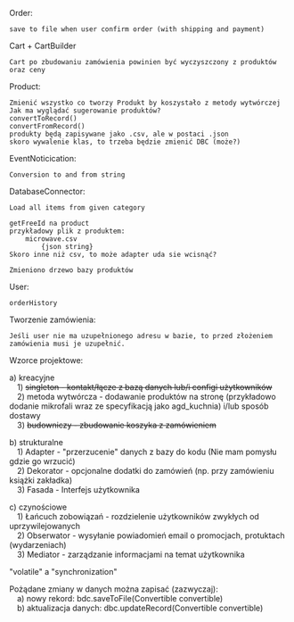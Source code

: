 Order:
    
    save to file when user confirm order (with shipping and payment)

Cart + CartBuilder

    Cart po zbudowaniu zamówienia powinien być wyczyszczony z produktów oraz ceny


 Product:

    Zmienić wszystko co tworzy Produkt by koszystało z metody wytwórczej
    Jak ma wyglądać sugerowanie produktów?
    convertToRecord()
    convertFromRecord() 
    produkty będą zapisywane jako .csv, ale w postaci .json
    skoro wywalenie klas, to trzeba będzie zmienić DBC (może?)

EventNoticication:

    Conversion to and from string

DatabaseConnector:

    Load all items from given category

    getFreeId na product
    przykładowy plik z produktem:
        microwave.csv
            {json string}
    Skoro inne niż csv, to może adapter uda sie wcisnąć?

    Zmieniono drzewo bazy produktów


User:

    orderHistory

Tworzenie zamówienia:
    
    Jeśli user nie ma uzupełnionego adresu w bazie, to przed złożeniem zamówienia musi je uzupełnić.


Wzorce projektowe:

a) kreacyjne\
&emsp;1) <del> singleton - kontakt/łącze z bazą danych lub/i configi użytkowników </del>\
&emsp;2) metoda wytwórcza - dodawanie produktów na stronę (przykładowo dodanie mikrofali wraz ze specyfikacją jako agd_kuchnia) i/lub sposób dostawy\
&emsp;3) <del> budowniczy - zbudowanie koszyka z zamówieniem </del>
    
b) strukturalne\
&emsp;1) Adapter - "przerzucenie" danych z bazy do kodu (Nie mam pomysłu gdzie go wrzucić)\
&emsp;2) Dekorator - opcjonalne dodatki do zamówień (np. przy zamówieniu książki zakładka)\
&emsp;3) Fasada - Interfejs użytkownika
    
c) czynościowe\
&emsp;1) Łańcuch zobowiązań - rozdzielenie użytkowników zwykłych od uprzywilejowanych\
&emsp;2) Obserwator - wysyłanie powiadomień email o promocjach, protuktach (wydarzeniach)\
&emsp;3) Mediator - zarządzanie informacjami na temat użytkownika

"volatile" a "synchronization"

Pożądane zmiany w danych można zapisać (zazwyczaj):\
&emsp;a) nowy rekord: bdc.saveToFile(Convertible convertible)\
&emsp;b) aktualizacja danych: dbc.updateRecord(Convertible convertible)
